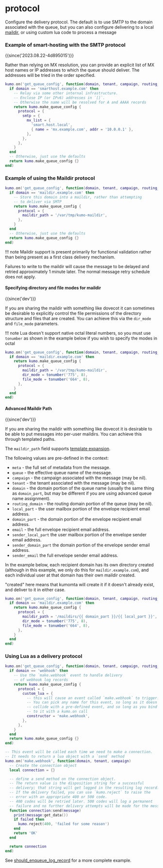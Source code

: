 # protocol

Configure the delivery protocol. The default is to use SMTP to the
domain associated with the queue, but you can also configure delivering
to a local [maildir](http://www.courier-mta.org/maildir.html), or using
custom lua code to process a message

### Example of smart-hosting with the SMTP protocol

{{since('2023.08.22-4d895015')}}

Rather than relying on MX resolution, you can provide an explicit list
of MX host names or IP addresses to which the queue should deliver.
The addresses will be tried in the order specified.

```lua
kumo.on('get_queue_config', function(domain, tenant, campaign, routing_domain)
  if domain == 'smarthost.example.com' then
    -- Relay via some other internal infrastructure.
    -- Enclose IP (or IPv6) addresses in `[]`.
    -- Otherwise the name will be resolved for A and AAAA records
    return kumo.make_queue_config {
      protocol = {
        smtp = {
          mx_list = {
            'smart.host.local',
            { name = 'mx.example.com', addr = '10.0.0.1' },
          },
        },
      },
    }
  end
  -- Otherwise, just use the defaults
  return kumo.make_queue_config {}
end)
```

### Example of using the Maildir protocol

```lua
kumo.on('get_queue_config', function(domain, tenant, campaign, routing_domain)
  if domain == 'maildir.example.com' then
    -- Store this domain into a maildir, rather than attempting
    -- to deliver via SMTP
    return kumo.make_queue_config {
      protocol = {
        maildir_path = '/var/tmp/kumo-maildir',
      },
    }
  end
  -- Otherwise, just use the defaults
  return kumo.make_queue_config {}
end)
```

!!! note
    Maildir support is present primarily for functional validation
    rather than being present as a first class delivery mechanism.

Failures to write to the maildir will cause the message to be delayed and
retried approximately 1 minute later.  The normal message retry schedule does
not apply.

#### Specifying directory and file modes for maildir

{{since('dev')}}

If you are sharing the maildir with something like dovecot it can sometimes
be desirable to explicitly control the file permissions of the directory
structure and files that are created.  You can achieve this via the `dir_mode`
and `file_mode` parameters.

!!! note
    Lua doesn't support native octal literal numbers, so you must use
    `tonumber` as shown in the example below if you wish to specify
    the modes in octal

```lua
kumo.on('get_queue_config', function(domain, tenant, campaign, routing_domain)
  if domain == 'maildir.example.com' then
    return kumo.make_queue_config {
      protocol = {
        maildir_path = '/var/tmp/kumo-maildir',
        dir_mode = tonumber('775', 8),
        file_mode = tonumber('664', 8),
      },
    }
  end
end)
```

#### Advanced Maildir Path

{{since('dev')}}

If you are sharing the maildir with something like dovecot it is desirable
to be able to put messages into per-user maildirs.
You can achieve this through templated paths.

The `maildir_path` field supports [template expansion](../../template/index.md).

The following values are pre-defined in the context:

  * `meta` - the full set of metadata from the message.
  * `queue` - the effective queue name of the message.
  * `campaign` - the campaign associated with the message (may be nil).
  * `tenant` - the tenant associated with the message (may be nil).
  * `domain` - the domain portion of the queue name (usually the same thing
    as `domain_part`, but may be different if you are using advanced queue
    name assignment).
  * `routing_domain` - the routing domain portion of the queue (may be nil).
  * `local_part` - the user mailbox portion of the envelope recipient email address.
  * `domain_part` - the domain portion of the envelope recipient email address.
  * `email` - the full envelope recipient email address.
  * `sender_local_part` the user mailbox portion of the envelope sender email address.
  * `sender_domain_part` the domain portion of the envelope sender email address.
  * `sender_email` the full envelope sender email address.

In the example below, each recipient domain has its own directory created
(although in this example, we only do this for `maildir.example.com`), and each
individual user at that domain has their own maildir created.

"created" here means that kumomta will create it if it doesn't already exist,
and deliver to it in either case.

```lua
kumo.on('get_queue_config', function(domain, tenant, campaign, routing_domain)
  if domain == 'maildir.example.com' then
    return kumo.make_queue_config {
      protocol = {
        maildir_path = '/maildirs/{{ domain_part }}/{{ local_part }}',
        dir_mode = tonumber('775', 8),
        file_mode = tonumber('664', 8),
      },
    }
  end
end)
```

### Using Lua as a delivery protocol

```lua
kumo.on('get_queue_config', function(domain, tenant, campaign, routing_domain)
  if domain == 'webhook' then
    -- Use the `make.webhook` event to handle delivery
    -- of webhook log records
    return kumo.make_queue_config {
      protocol = {
        custom_lua = {
          -- this will cause an event called `make.webhook` to trigger.
          -- You can pick any name for this event, so long as it doesn't
          -- collide with a pre-defined event, and so long as you bind
          -- to it with a kumo.on call
          constructor = 'make.webhook',
        },
      },
    }
  end
  return kumo.make_queue_config {}
end)

-- This event will be called each time we need to make a connection.
-- It needs to return a lua object with a `send` method
kumo.on('make.webhook', function(domain, tenant, campaign)
  -- Create the connection object
  local connection = {}

  -- define a send method on the connection object.
  -- The return value is the disposition string for a successful
  -- delivery; that string will get logged in the resulting log record.
  -- If the delivery failed, you can use `kumo.reject` to raise the
  -- error with an appropriate 400 or 500 code.
  -- 400 codes will be retried later. 500 codes will log a permanent
  -- failure and no further delivery attempts will be made for the message.
  function connection:send(message)
    print(message:get_data())
    if failed then
      kumo.reject(400, 'failed for some reason')
    end
    return 'OK'
  end

  return connection
end)
```

See [should_enqueue_log_record](../../events/should_enqueue_log_record.md) for
a more complete example.



